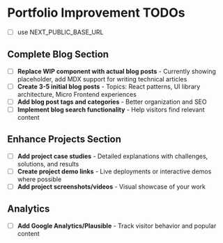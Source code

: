 # Portfolio Improvement TODOs

- [ ] use NEXT_PUBLIC_BASE_URL

## Complete Blog Section

- [ ] **Replace WIP component with actual blog posts** - Currently showing placeholder, add MDX support for writing technical articles
- [ ] **Create 3-5 initial blog posts** - Topics: React patterns, UI library architecture, Micro Frontend experiences
- [ ] **Add blog post tags and categories** - Better organization and SEO
- [ ] **Implement blog search functionality** - Help visitors find relevant content

## Enhance Projects Section

- [ ] **Add project case studies** - Detailed explanations with challenges, solutions, and results
- [ ] **Create project demo links** - Live deployments or interactive demos where possible
- [ ] **Add project screenshots/videos** - Visual showcase of your work

## Analytics

- [ ] **Add Google Analytics/Plausible** - Track visitor behavior and popular content
